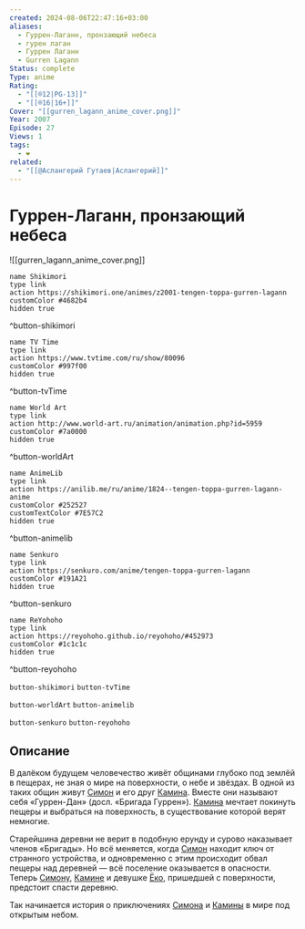 ```yaml
---
created: 2024-08-06T22:47:16+03:00
aliases:
  - Гуррен-Лаганн, пронзающий небеса
  - гурен лаган
  - Гуррен Лаганн
  - Gurren Lagann
Status: complete
Type: anime
Rating:
  - "[[®️12|PG-13]]"
  - "[[®️16|16+]]"
Cover: "[[gurren_lagann_anime_cover.png]]"
Year: 2007
Episode: 27
Views: 1
tags:
  - ❤
related:
  - "[[@Аслангерий Гутаев|Аслангерий]]"
---
```


# Гуррен-Лаганн, пронзающий небеса

![[gurren_lagann_anime_cover.png]]

```button
name Shikimori
type link
action https://shikimori.one/animes/z2001-tengen-toppa-gurren-lagann
customColor #4682b4
hidden true
```
^button-shikimori

```button
name TV Time
type link
action https://www.tvtime.com/ru/show/80096
customColor #997f00
hidden true
```
^button-tvTime

```button
name World Art
type link
action http://www.world-art.ru/animation/animation.php?id=5959
customColor #7a0000
hidden true
```
^button-worldArt

```button
name AnimeLib
type link
action https://anilib.me/ru/anime/1824--tengen-toppa-gurren-lagann-anime
customColor #252527
customTextColor #7E57C2
hidden true
```
^button-animelib

```button
name Senkuro
type link
action https://senkuro.com/anime/tengen-toppa-gurren-lagann
customColor #191A21
hidden true
```
^button-senkuro

```button
name ReYohoho
type link
action https://reyohoho.github.io/reyohoho/#452973
customColor #1c1c1c
hidden true
```
^button-reyohoho

`button-shikimori` `button-tvTime`

`button-worldArt` `button-animelib`

`button-senkuro` `button-reyohoho`


## Описание

В далёком будущем человечество живёт общинами глубоко под землёй в пещерах, не зная о мире на поверхности, о небе и звёздах. В одной из таких общин живут [Симон](https://shikimori.one/characters/2257-simon) и его друг [Камина](https://shikimori.one/characters/2075-kamina). Вместе они называют себя «Гуррен-Дан» (досл. «Бригада Гуррен»). [Камина](https://shikimori.one/characters/2075-kamina) мечтает покинуть пещеры и выбраться на поверхность, в существование которой верят немногие.

Старейшина деревни не верит в подобную ерунду и сурово наказывает членов «Бригады». Но всё меняется, когда [Симон](https://shikimori.one/characters/2257-simon) находит ключ от странного устройства, и одновременно с этим происходит обвал пещеры над деревней — всё поселение оказывается в опасности. Теперь [Симону](https://shikimori.one/characters/2257-simon), [Камине](https://shikimori.one/characters/2075-kamina) и девушке [Ёко](https://shikimori.one/characters/2063-yoko-littner), пришедшей с поверхности, предстоит спасти деревню.

Так начинается история о приключениях [Симона](https://shikimori.one/characters/2257-simon) и [Камины](https://shikimori.one/characters/2075-kamina) в мире под открытым небом.
